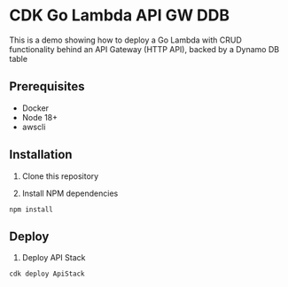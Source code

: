 # CDK Go Lambda API GW DDB

This is a demo showing how to deploy a Go Lambda with CRUD functionality behind an API Gateway (HTTP API), backed by a Dynamo DB table


## Prerequisites

- Docker
- Node 18+
- awscli


## Installation

1. Clone this repository

2. Install NPM dependencies

`npm install`


## Deploy

1. Deploy API Stack

`cdk deploy ApiStack`
